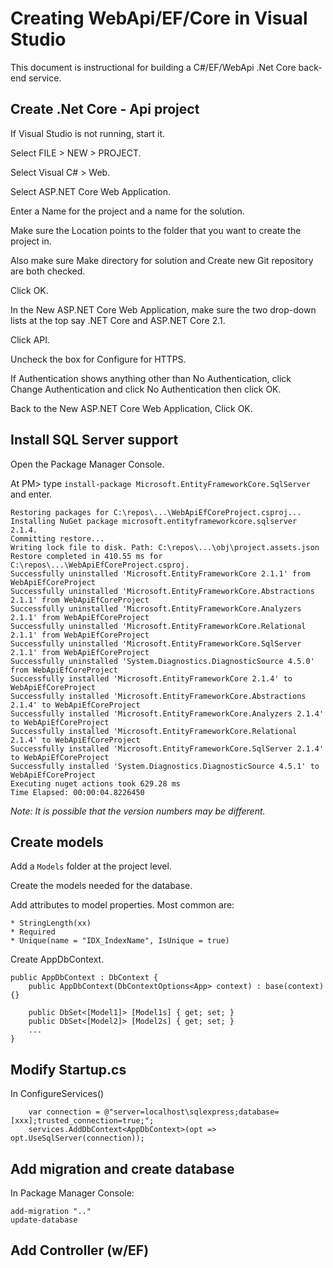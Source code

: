 # Creating WebApi/EF/Core in Visual Studio

This document is instructional for building a C#/EF/WebApi .Net Core back-end service.

## Create .Net Core - Api project

If Visual Studio is not running, start it.

Select FILE > NEW > PROJECT.

Select Visual C# > Web.

Select ASP.NET Core Web Application. 

Enter a Name for the project and a name for the solution. 

Make sure the Location points to the folder that you want to create the project in. 

Also make sure Make directory for solution and Create new Git repository are both checked. 

Click OK.

In the New ASP.NET Core Web Application, make sure the two drop-down lists at the top say .NET Core and ASP.NET Core 2.1. 

Click API. 

Uncheck the box for Configure for HTTPS. 

If Authentication shows anything other than No Authentication, click Change Authentication and click No Authentication then click OK. 

Back to the New ASP.NET Core Web Application, Click OK.

## Install SQL Server support

Open the Package Manager Console.

At PM> type `install-package Microsoft.EntityFrameworkCore.SqlServer` and enter.

```
Restoring packages for C:\repos\...\WebApiEfCoreProject.csproj...
Installing NuGet package microsoft.entityframeworkcore.sqlserver 2.1.4.
Committing restore...
Writing lock file to disk. Path: C:\repos\...\obj\project.assets.json
Restore completed in 410.55 ms for C:\repos\...\WebApiEfCoreProject.csproj.
Successfully uninstalled 'Microsoft.EntityFrameworkCore 2.1.1' from WebApiEfCoreProject
Successfully uninstalled 'Microsoft.EntityFrameworkCore.Abstractions 2.1.1' from WebApiEfCoreProject
Successfully uninstalled 'Microsoft.EntityFrameworkCore.Analyzers 2.1.1' from WebApiEfCoreProject
Successfully uninstalled 'Microsoft.EntityFrameworkCore.Relational 2.1.1' from WebApiEfCoreProject
Successfully uninstalled 'Microsoft.EntityFrameworkCore.SqlServer 2.1.1' from WebApiEfCoreProject
Successfully uninstalled 'System.Diagnostics.DiagnosticSource 4.5.0' from WebApiEfCoreProject
Successfully installed 'Microsoft.EntityFrameworkCore 2.1.4' to WebApiEfCoreProject
Successfully installed 'Microsoft.EntityFrameworkCore.Abstractions 2.1.4' to WebApiEfCoreProject
Successfully installed 'Microsoft.EntityFrameworkCore.Analyzers 2.1.4' to WebApiEfCoreProject
Successfully installed 'Microsoft.EntityFrameworkCore.Relational 2.1.4' to WebApiEfCoreProject
Successfully installed 'Microsoft.EntityFrameworkCore.SqlServer 2.1.4' to WebApiEfCoreProject
Successfully installed 'System.Diagnostics.DiagnosticSource 4.5.1' to WebApiEfCoreProject
Executing nuget actions took 629.28 ms
Time Elapsed: 00:00:04.8226450
```

_Note: It is possible that the version numbers may be different._

## Create models

Add a `Models` folder at the project level.

Create the models needed for the database.

Add attributes to model properties. Most common are:

    * StringLength(xx)
    * Required
    * Unique(name = "IDX_IndexName", IsUnique = true)

Create AppDbContext.

```
public AppDbContext : DbContext {
    public AppDbContext(DbContextOptions<App> context) : base(context) {}

    public DbSet<[Model1]> [Model1s] { get; set; }
    public DbSet<[Model2]> [Model2s] { get; set; }
    ...
}
```

## Modify Startup.cs

In ConfigureServices()

```
    var connection = @"server=localhost\sqlexpress;database=[xxx];trusted_connection=true;";
    services.AddDbContext<AppDbContext>(opt => opt.UseSqlServer(connection));
```

## Add migration and create database

In Package Manager Console:

```
add-migration ".."
update-database
```

## Add Controller (w/EF)